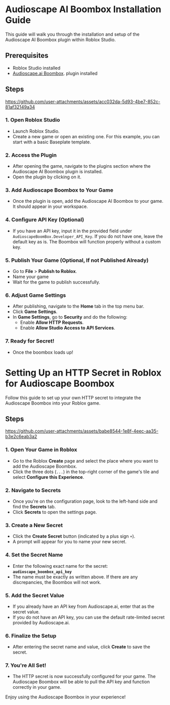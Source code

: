 # Audioscape AI Boombox Installation Guide

This guide will walk you through the installation and setup of the Audioscape AI Boombox plugin within Roblox Studio.

## Prerequisites
- Roblox Studio installed
- [Audioscape.ai Boombox](https://www.roblox.com/games/16282022243/AudioScape-ai-Boombox-Plugin). plugin installed

## Steps

https://github.com/user-attachments/assets/acc032da-5d93-4be7-852c-81af32149a34


### 1. Open Roblox Studio
- Launch Roblox Studio.
- Create a new game or open an existing one. For this example, you can start with a basic Baseplate template.

### 2. Access the Plugin
- After opening the game, navigate to the plugins section where the Audioscape AI Boombox plugin is installed.
- Open the plugin by clicking on it.

### 3. Add Audioscape Boombox to Your Game
- Once the plugin is open, add the Audioscape AI Boombox to your game. It should appear in your workspace.

### 4. Configure API Key (Optional)
- If you have an API key, input it in the provided field under `AudioscapeBoomBox.Developer_API_Key`. If you do not have one, leave the default key as is. The Boombox will function properly without a custom key.

### 5. Publish Your Game (Optional, If not Published Already)
- Go to **File** > **Publish to Roblox**.
- Name your game
- Wait for the game to publish successfully.

### 6. Adjust Game Settings
- After publishing, navigate to the **Home** tab in the top menu bar.
- Click **Game Settings**.
- In **Game Settings**, go to **Security** and do the following:
  - Enable **Allow HTTP Requests**.
  - Enable **Allow Studio Access to API Services**.

### 7. Ready for Secret!
- Once the boombox loads up!


# Setting Up an HTTP Secret in Roblox for Audioscape Boombox

Follow this guide to set up your own HTTP secret to integrate the Audioscape Boombox into your Roblox game.

## Steps

https://github.com/user-attachments/assets/babe8544-1e8f-4eec-aa35-b3e2c6eab3a2


### 1. Open Your Game in Roblox
- Go to the Roblox **Create** page and select the place where you want to add the Audioscape Boombox.
- Click the three dots (`...`) in the top-right corner of the game's tile and select **Configure this Experience**.

### 2. Navigate to Secrets
- Once you're on the configuration page, look to the left-hand side and find the **Secrets** tab.
- Click **Secrets** to open the settings page.

### 3. Create a New Secret
- Click the **Create Secret** button (indicated by a plus sign `+`).
- A prompt will appear for you to name your new secret.

### 4. Set the Secret Name
- Enter the following exact name for the secret:  
  **`audioscape_boombox_api_key`**
- The name must be exactly as written above. If there are any discrepancies, the Boombox will not work.

### 5. Add the Secret Value
- If you already have an API key from Audioscape.ai, enter that as the secret value.
- If you do not have an API key, you can use the default rate-limited secret provided by Audioscape.ai.

### 6. Finalize the Setup
- After entering the secret name and value, click **Create** to save the secret.

### 7. You're All Set!
- The HTTP secret is now successfully configured for your game. The Audioscape Boombox will be able to pull the API key and function correctly in your game.

Enjoy using the Audioscape Boombox in your experience!



